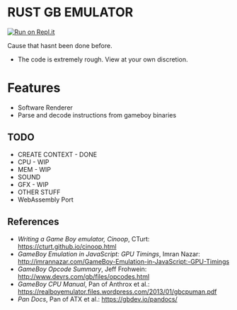 # RUST GB EMULATOR
[![Run on Repl.it](https://repl.it/badge/github/ngynkvn/rust-emu)](https://repl.it/github/ngynkvn/rust-emu)

Cause that hasnt been done before.

- The code is extremely rough. View at your own discretion.

# Features
- Software Renderer
- Parse and decode instructions from gameboy binaries

## TODO
- CREATE CONTEXT - DONE
- CPU - WIP
- MEM - WIP
- SOUND
- GFX - WIP
- OTHER STUFF
- WebAssembly Port

## References
- _Writing a Game Boy emulator, Cinoop_, CTurt: https://cturt.github.io/cinoop.html
- _GameBoy Emulation in JavaScript: GPU Timings_, Imran Nazar: http://imrannazar.com/GameBoy-Emulation-in-JavaScript:-GPU-Timings
- _GameBoy Opcode Summary_, Jeff Frohwein: http://www.devrs.com/gb/files/opcodes.html
- _GameBoy CPU Manual_, Pan of Anthrox et al.: https://realboyemulator.files.wordpress.com/2013/01/gbcpuman.pdf
- _Pan Docs_, Pan of ATX et al.: https://gbdev.io/pandocs/
